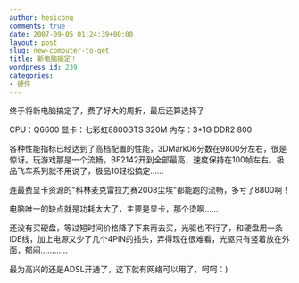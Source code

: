 ```yaml
---
author: hesicong
comments: true
date: 2007-09-05 01:24:39+00:00
layout: post
slug: new-computer-to-get
title: 新电脑搞定！
wordpress_id: 239
categories:
- 硬件
---
```



终于将新电脑搞定了，费了好大的周折，最后还算选择了

CPU：Q6600
显卡：七彩虹8800GTS 320M
内存：3*1G DDR2 800

各种性能指标已经达到了高档配置的性能，3DMark06分数在9800分左右，很是惊讶。玩游戏那是一个流畅，BF2142开到全部最高，速度保持在100帧左右。极品飞车系列就不用说了，极品10轻松搞定……

连最费显卡资源的"科林麦克雷拉力赛2008尘埃"都能跑的流畅，多亏了8800啊！

电脑唯一的缺点就是功耗太大了，主要是显卡，那个烫啊……

还没有买硬盘，等过短时间价格降了下来再去买，光驱也不行了，和硬盘用一条IDE线，加上电源又少了几个4PIN的插头，弄得现在很难看，光驱只有竖着放在外面，郁闷…………

最为高兴的还是ADSL开通了，这下就有网络可以用了，呵呵：)
